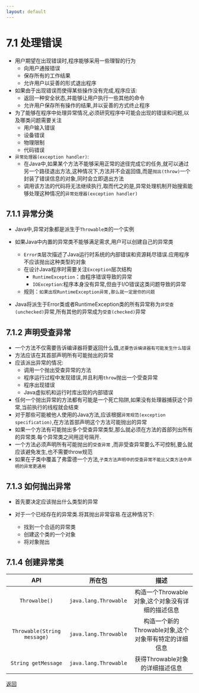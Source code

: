 ```yaml
---
layout: default
---
```


# 7.1 处理错误

* 用户期望在出现错误时,程序能够采用一些理智的行为  
    - 向用户通报错误  
    - 保存所有的工作结果  
    - 允许用户以妥善的形式退出程序  
* 如果由于出现错误而使得某些操作没有完成,程序应该:  
    - 返回一种安全状态,并能够让用户执行一些其他的命令  
    - 允许用户保存所有操作的结果,并以妥善的方式终止程序  
* 为了能够在程序中处理异常情况,必须研究程序中可能会出现的错误和问题,以及哪类问题需要关注  
    - 用户输入错误  
    - 设备错误  
    - 物理限制  
    - 代码错误  
* `异常处理器(exception handler)`:
    - 在Java中,如果某个方法不能够采用正常的途径完成它的任务,就可以通过另一个路径退出方法,这种情况下,方法并不会返回值,而是`抛出(throw)`一个封装了错误信息的对象,同时会立即退出方法    
    - 调用该方法的代码将无法继续执行,取而代之的是,异常处理机制开始搜索能够处理这种情况的`异常处理器(exception handler)`  
## 7.1.1 异常分类  
* Java中,异常对象都是派生于`Throwable类`的一个实例  

* 如果Java中内置的异常类不能够满足需求,用户可以创建自己的异常类  
   -  `Error类`层次描述了Java运行时系统的内部错误和资源耗尽错误.应用程序不应该抛出这种类型的对象  
   -  在设计Java程序时需要关注`Exception`层次结构  
       -  `RuntimeException`：由程序错误导致的异常  
       -  `IOException`:程序本身没有异常,但由于I/O错误这类问题导致的异常  
  -  规则：`如果出现RuntimeException异常,那么就一定是你的问题`  

* Java将派生于Error类或者RuntimeException类的所有异常称为`非受查(unchecked)`异常,所有其他的异常成为`受查(checked)`异常  

## 7.1.2 声明受查异常  

* 一个方法不仅需要告诉编译器将要返回什么值,`还要告诉编译器有可能发生什么错误`  
* 方法应该在其首部声明所有可能抛出的异常  
* 应该派出异常的情况:
  * 调用一个抛出受查异常的方法
  * 程序运行过程中发现错误,并且利用`throw`抛出一个受查异常  
  * 程序出现错误  
  * Java虚拟机和运行时库出现的内部错误  
* 任何一个抛出异常的方法都有可能是一个死亡陷阱,如果没有处理器捕获这个异常,当前执行的线程就会结束  
* 对于那些可能被他人使用的Java方法,应该根据`异常规范(exception specification)`,在方法首部声明这个方法可能抛出的异常  
* 如果一个方法有可能抛出多个受查异常类型,那么就必须在方法的首部列出所有的异常类.每个异常类之间用逗号隔开.
* 一个方法必须声明所有可能抛出的`受查异常`  ,而非受查异常要么不可控制,要么就应该避免发生,也不需要throw规范  
* 如果在子类中覆盖了弗雷德一个方法,`子类方法声明中的受查异常不能比父类方法中声明的异常更通用`  

## 7.1.3 如何抛出异常  

* 首先要决定应该抛出什么类型的异常  

* 对于一个已经存在的异常类.将其抛出非常容易.在这种情况下:

  * 找到一个合适的异常类  
  * 创建这个类的一个对象  
  * 将对象抛出  


## 7.1.4 创建异常类  
API|所在包|描述
:---:|:---:|:---:
`Throwalbe()`|`java.lang.Throwable`|构造一个Throwable对象,这个对象没有详细的描述信息
`Throwable(String message)`|`java.lang.Throwable`|构造一个新的Throwable对象,这个对象带有特定的详细信息
`String getMessage`|`java.lang.Throwable`|获得Throwable对象的详细描述信息  

[返回](/index.md)